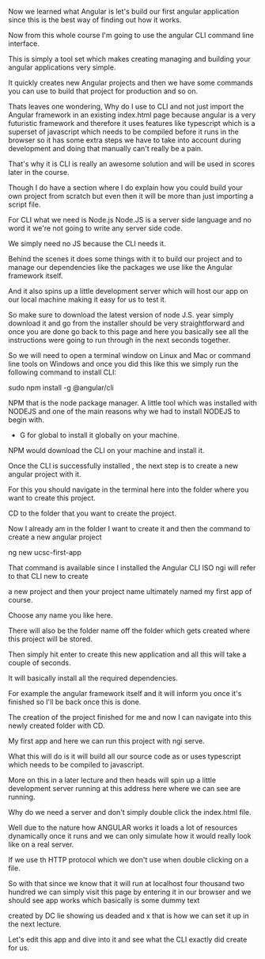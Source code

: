 
Now we learned what Angular is let's build our first angular application since this is the best way of finding out how it works.


Now from this whole course I'm going to use the angular CLI command line interface.


This is simply a tool set which makes creating managing and building your angular applications very simple.


It quickly creates new Angular projects and then we have some commands you can use to build that project for production and so on.


Thats leaves one wondering, Why do I use to CLI and not just import the Angular framework in an existing index.html page because
angular is a very futuristic framework and therefore it uses features like typescript which is a superset of javascript which needs to be compiled before it runs in the browser so it has some extra steps we have to take into account during development and doing that manually can't really be a pain.


That's why it is CLI is really an awesome solution and will be used in scores later in the course.


Though I do have a section where I do explain how you could build your own project from scratch but even then it will be more than just importing a script file.

For CLI what we need is Node.js
Node.JS is a server side language and no word it we're not going to write any server side code.


We simply need no JS because the CLI needs it.

Behind the scenes it does some things with it to build our project and to manage our dependencies like the packages we use like the Angular framework itself.

And it also spins up a little development server which will host our app on our local machine making it easy for us to test it.


So make sure to download the latest version of node J.S. year simply download it and go from the installer should be very straightforward and once you are done go back to this page and here you basically see all the instructions were going to run through in the next seconds together.


So we will need to open a terminal window on Linux and Mac or command line tools on Windows and once you did this like this we simply run the following command to install CLI:


sudo npm install -g @angular/cli



NPM that is the node package manager.
    A little tool which was installed  with NODEJS and one of the main reasons why we had to install NODEJS to begin with.
     
     
- G for global to install it globally on your machine.


NPM would download the CLI on your machine and install it.


Once the CLI is successfully installed , the next step is to create a new angular project with it.


For this you should navigate in the terminal here into the folder where you want to create this project.


CD to the folder that you want to create the project.


Now I already am in the folder I want to create it and then the command to create a new angular project

ng new ucsc-first-app



That command is available since I installed the Angular CLI ISO ngi will refer to that CLI new to create 

a new project and then your project name ultimately named my first app of course.


Choose any name you like here.


There will also be the folder name off the folder which gets created where this project will be stored.


Then simply hit enter to create this new application and all this will take a couple of seconds.


It will basically install all the required dependencies.


For example the angular framework itself and it will inform you once it's finished so I'll be back once this is done.


The creation of the project finished for me and now I can navigate into this newly created folder with CD.


My first app and here we can run this project with ngi serve.


What this will do is it will build all our source code as or uses typescript which needs to be compiled to javascript.


More on this in a later lecture and then heads will spin up a little development server running at this address here where we can see are running.


Why do we need a server and don't simply double click the index.html file.


Well due to the nature how ANGULAR works it loads a lot of resources dynamically once it runs and we can only simulate how it would really look like on a real server.


If we use th HTTP protocol which we don't use when double clicking on a file.


So with that since we know that it will run at localhost four thousand two hundred we can simply visit this page by entering it in our browser and we should see app works which basically is some dummy text


created by DC lie showing us deaded and x that is how we can set it up in the next lecture.


Let's edit this app and dive into it and see what the CLI exactly did create for us.
